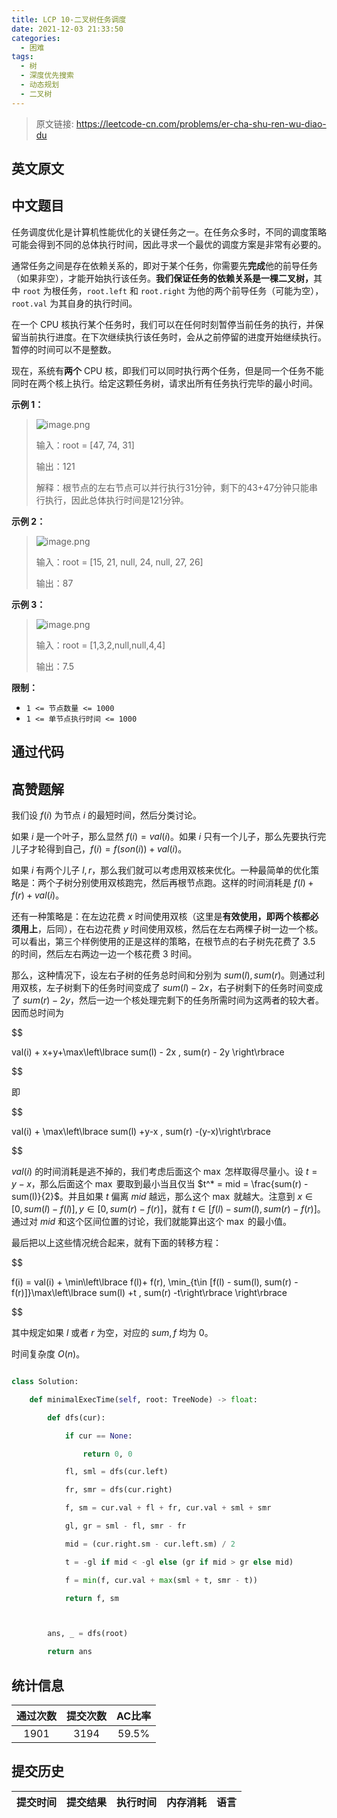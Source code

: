 ```yaml
---
title: LCP 10-二叉树任务调度
date: 2021-12-03 21:33:50
categories:
  - 困难
tags:
  - 树
  - 深度优先搜索
  - 动态规划
  - 二叉树
---
```


> 原文链接: https://leetcode-cn.com/problems/er-cha-shu-ren-wu-diao-du


## 英文原文
<div></div>

## 中文题目
<div><p>任务调度优化是计算机性能优化的关键任务之一。在任务众多时，不同的调度策略可能会得到不同的总体执行时间，因此寻求一个最优的调度方案是非常有必要的。</p>

<p>通常任务之间是存在依赖关系的，即对于某个任务，你需要先<strong>完成</strong>他的前导任务（如果非空），才能开始执行该任务。<strong>我们保证任务的依赖关系是一棵二叉树，</strong>其中 <code>root</code> 为根任务，<code>root.left</code> 和 <code>root.right</code> 为他的两个前导任务（可能为空），<code>root.val</code> 为其自身的执行时间。</p>

<p>在一个 CPU 核执行某个任务时，我们可以在任何时刻暂停当前任务的执行，并保留当前执行进度。在下次继续执行该任务时，会从之前停留的进度开始继续执行。暂停的时间可以不是整数。</p>

<p>现在，系统有<strong>两个</strong> CPU 核，即我们可以同时执行两个任务，但是同一个任务不能同时在两个核上执行。给定这颗任务树，请求出所有任务执行完毕的最小时间。</p>

<p><strong>示例 1：</strong></p>

<blockquote>
<p><img alt="image.png" src="https://pic.leetcode-cn.com/3522fbf8ce4ebb20b79019124eb9870109fdfe97fe9da99f6c20c07ceb1c60b3-image.png" /></p>

<p>输入：root = [47, 74, 31]</p>

<p>输出：121</p>

<p>解释：根节点的左右节点可以并行执行31分钟，剩下的43+47分钟只能串行执行，因此总体执行时间是121分钟。</p>
</blockquote>

<p><strong>示例 2：</strong></p>

<blockquote>
<p><img alt="image.png" src="https://pic.leetcode-cn.com/13accf172ee4a660d241e25901595d55b759380b090890a17e6e7bd51a143e3f-image.png" /></p>

<p>输入：root = [15, 21, null, 24, null, 27, 26]</p>

<p>输出：87</p>
</blockquote>

<p><strong>示例 3：</strong></p>

<blockquote>
<p><img alt="image.png" src="https://pic.leetcode-cn.com/bef743a12591aafb9047dd95d335b8083dfa66e8fdedc63f50fd406b4a9d163a-image.png" /></p>

<p>输入：root = [1,3,2,null,null,4,4]</p>

<p>输出：7.5</p>
</blockquote>

<p><strong>限制：</strong></p>

<ul>
	<li><code>1 &lt;= 节点数量 &lt;= 1000</code></li>
	<li><code>1 &lt;= 单节点执行时间 &lt;= 1000</code></li>
</ul>
</div>

## 通过代码
<RecoDemo>
</RecoDemo>


## 高赞题解
我们设 $f(i)$ 为节点 $i$ 的最短时间，然后分类讨论。

如果 $i$ 是一个叶子，那么显然 $f(i) = val(i)$。如果 $i$ 只有一个儿子，那么先要执行完儿子才轮得到自己，$f(i) = f(son(i)) + val(i)$。

如果 $i$ 有两个儿子 $l, r$，那么我们就可以考虑用双核来优化。一种最简单的优化策略是：两个子树分别使用双核跑完，然后再根节点跑。这样的时间消耗是 $f(l)+f(r) + val(i)$。

还有一种策略是：在左边花费 $x$ 时间使用双核（这里是**有效使用，即两个核都必须用上**，后同），在右边花费 $y$ 时间使用双核，然后在左右两棵子树一边一个核。可以看出，第三个样例使用的正是这样的策略，在根节点的右子树先花费了 3.5 的时间，然后左右两边一边一个核花费 3 时间。

那么，这种情况下，设左右子树的任务总时间和分别为 $sum(l), sum(r)$。则通过利用双核，左子树剩下的任务时间变成了 $sum(l) - 2x$，右子树剩下的任务时间变成了 $sum(r) - 2y$，然后一边一个核处理完剩下的任务所需时间为这两者的较大者。因而总时间为
$$
val(i) + x+y+\max\left\lbrace sum(l) - 2x , sum(r) - 2y \right\rbrace
$$
即
$$
val(i) + \max\left\lbrace sum(l) +y-x , sum(r) -(y-x)\right\rbrace
$$

$val(i)$ 的时间消耗是逃不掉的，我们考虑后面这个 $\max$ 怎样取得尽量小。设 $t=y-x$，那么后面这个 $\max$ 要取到最小当且仅当 $t^* = mid = \frac{sum(r) - sum(l)}{2}$。并且如果 $t$ 偏离 $mid$ 越远，那么这个 $\max$ 就越大。注意到 $x \in [0, sum(l) - f(l)], y \in [0, sum(r) - f(r)]$，就有 $t\in [f(l) -  sum(l), sum(r) - f(r)]$。通过对 $mid$ 和这个区间位置的讨论，我们就能算出这个 $\max$ 的最小值。

最后把以上这些情况统合起来，就有下面的转移方程：
$$
f(i) = val(i) + \min\left\lbrace f(l)+ f(r), \min_{t\in [f(l) -  sum(l), sum(r) - f(r)]}\max\left\lbrace sum(l) +t , sum(r) -t\right\rbrace \right\rbrace
$$
其中规定如果 $l$ 或者 $r$ 为空，对应的 $sum, f$ 均为 $0$。

时间复杂度 $O(n)$。

```python
class Solution:
    def minimalExecTime(self, root: TreeNode) -> float:
        def dfs(cur):
            if cur == None:
                return 0, 0
            fl, sml = dfs(cur.left)
            fr, smr = dfs(cur.right)
            f, sm = cur.val + fl + fr, cur.val + sml + smr
            gl, gr = sml - fl, smr - fr
            mid = (cur.right.sm - cur.left.sm) / 2
            t = -gl if mid < -gl else (gr if mid > gr else mid)
            f = min(f, cur.val + max(sml + t, smr - t))
            return f, sm

        ans, _ = dfs(root)
        return ans
```

## 统计信息
| 通过次数 | 提交次数 | AC比率 |
| :------: | :------: | :------: |
|    1901    |    3194    |   59.5%   |

## 提交历史
| 提交时间 | 提交结果 | 执行时间 |  内存消耗  | 语言 |
| :------: | :------: | :------: | :--------: | :--------: |
